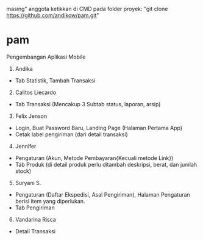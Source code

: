 masing" anggota ketikkan di CMD pada folder proyek:
"git clone https://github.com/andikow/pam.git"

# pam
Pengembangan Aplikasi Mobile

1. Andika
 - Tab Statistik, Tambah Transaksi
2. Calitos Liecardo
 - Tab Transaksi (Mencakup 3 Subtab status, laporan, arsip)
3. Felix Jenson
 - Login, Buat Password Baru, Landing Page (Halaman Pertama App)
 - Cetak label pengiriman (dari detail transaksi)
4. Jennifer
 - Pengaturan (Akun, Metode Pembayaran{Kecuali metode Link})
 - Tab Produk (di detail produk perlu ditambah deskripsi, berat, dan jumlah stock)
5. Suryani S.
 - Pengaturan (Daftar Ekspedisi, Asal Pengiriman), Halaman Pengaturan berisi item yang diperlukan.
 - Tab Pengiriman
6. Vandarina Risca
 - Detail Transaksi
